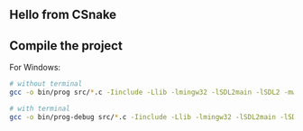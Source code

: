 ## Hello from CSnake

## Compile the project

For Windows:

```bash
# without terminal
gcc -o bin/prog src/*.c -Iinclude -Llib -lmingw32 -lSDL2main -lSDL2 -mwindows

# with terminal
gcc -o bin/prog-debug src/*.c -Iinclude -Llib -lmingw32 -lSDL2main -lSDL2
```